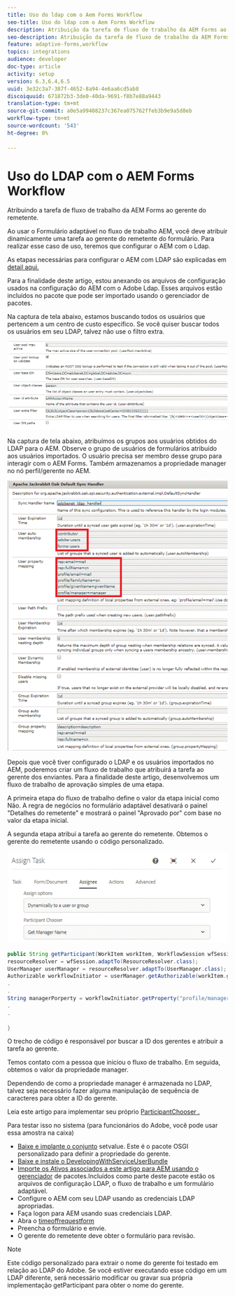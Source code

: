 ```yaml
---
title: Uso do ldap com o Aem Forms Workflow
seo-title: Uso do ldap com o Aem Forms Workflow
description: Atribuição da tarefa de fluxo de trabalho da AEM Forms ao gerente do remetente
seo-description: Atribuição da tarefa de fluxo de trabalho da AEM Forms ao gerente do remetente
feature: adaptive-forms,workflow
topics: integrations
audience: developer
doc-type: article
activity: setup
version: 6.3,6.4,6.5
uuid: 3e32c3a7-387f-4652-8a94-4e6aa6cd5ab8
discoiquuid: 671872b3-3de0-40da-9691-f8b7e88a9443
translation-type: tm+mt
source-git-commit: a0e5a99408237c367ea075762ffeb3b9e9a5d8eb
workflow-type: tm+mt
source-wordcount: '543'
ht-degree: 0%

---
```



# Uso do LDAP com o AEM Forms Workflow

Atribuindo a tarefa de fluxo de trabalho da AEM Forms ao gerente do remetente.

Ao usar o Formulário adaptável no fluxo de trabalho AEM, você deve atribuir dinamicamente uma tarefa ao gerente do remetente do formulário. Para realizar esse caso de uso, teremos que configurar o AEM com o Ldap.

As etapas necessárias para configurar o AEM com LDAP são explicadas em [detail aqui.](https://helpx.adobe.com/experience-manager/6-5/sites/administering/using/ldap-config.html)

Para a finalidade deste artigo, estou anexando os arquivos de configuração usados na configuração do AEM com o Adobe Ldap. Esses arquivos estão incluídos no pacote que pode ser importado usando o gerenciador de pacotes.

Na captura de tela abaixo, estamos buscando todos os usuários que pertencem a um centro de custo específico. Se você quiser buscar todos os usuários em seu LDAP, talvez não use o filtro extra.

![Configuração LDAP](assets/costcenterldap.gif)

Na captura de tela abaixo, atribuímos os grupos aos usuários obtidos do LDAP para o AEM. Observe o grupo de usuários de formulários atribuído aos usuários importados. O usuário precisa ser membro desse grupo para interagir com o AEM Forms. Também armazenamos a propriedade manager no nó perfil/gerente no AEM.

![Synchandler](assets/synchandler.gif)

Depois que você tiver configurado o LDAP e os usuários importados no AEM, poderemos criar um fluxo de trabalho que atribuirá a tarefa ao gerente dos enviantes. Para a finalidade deste artigo, desenvolvemos um fluxo de trabalho de aprovação simples de uma etapa.

A primeira etapa do fluxo de trabalho define o valor da etapa inicial como Não. A regra de negócios no formulário adaptável desativará o painel &quot;Detalhes do remetente&quot; e mostrará o painel &quot;Aprovado por&quot; com base no valor da etapa inicial.

A segunda etapa atribui a tarefa ao gerente do remetente. Obtemos o gerente do remetente usando o código personalizado.

![Atribuir tarefa](assets/assigntask.gif)

```java
public String getParticipant(WorkItem workItem, WorkflowSession wfSession, MetaDataMap arg2) throws WorkflowException{
resourceResolver = wfSession.adaptTo(ResourceResolver.class);
UserManager userManager = resourceResolver.adaptTo(UserManager.class);
Authorizable workflowInitiator = userManager.getAuthorizable(workItem.getWorkflow().getInitiator());
.
.
String managerPorperty = workflowInitiator.getProperty("profile/manager")[0].getString();
.
.

}
```

O trecho de código é responsável por buscar a ID dos gerentes e atribuir a tarefa ao gerente.

Temos contato com a pessoa que iniciou o fluxo de trabalho. Em seguida, obtemos o valor da propriedade manager.

Dependendo de como a propriedade manager é armazenada no LDAP, talvez seja necessário fazer alguma manipulação de sequência de caracteres para obter a ID do gerente.

Leia este artigo para implementar seu próprio [ ParticipantChooser .](https://helpx.adobe.com/experience-manager/using/dynamic-steps.html)

Para testar isso no sistema (para funcionários do Adobe, você pode usar essa amostra na caixa)

* [Baixe e implante o conjunto](/help/forms/assets/common-osgi-bundles/SetValueApp.core-1.0-SNAPSHOT.jar) setvalue. Este é o pacote OSGI personalizado para definir a propriedade do gerente.
* [Baixe e instale o DevelopingWithServiceUserBundle](/help/forms/assets/common-osgi-bundles/DevelopingWithServiceUser.jar)
* [Importe os Ativos associados a este artigo para AEM usando o gerenciador](assets/aem-forms-ldap.zip) de pacotes.Incluídos como parte deste pacote estão os arquivos de configuração LDAP, o fluxo de trabalho e um formulário adaptável.
* Configure o AEM com seu LDAP usando as credenciais LDAP apropriadas.
* Faça logon para AEM usando suas credenciais LDAP.
* Abra o [timeoffrequestform](http://localhost:4502/content/dam/formsanddocuments/helpx/timeoffrequestform/jcr:content?wcmmode=disabled)
* Preencha o formulário e envie.
* O gerente do remetente deve obter o formulário para revisão.

>[!NOTE]
>
>Este código personalizado para extrair o nome do gerente foi testado em relação ao LDAP do Adobe. Se você estiver executando esse código em um LDAP diferente, será necessário modificar ou gravar sua própria implementação getParticipant para obter o nome do gerente.
